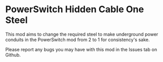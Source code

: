 PowerSwitch Hidden Cable One Steel
===

This mod aims to change the required steel to make underground power conduits in the PowerSwitch mod from 2 to 1 for consistency's sake.

Please report any bugs you may have with this mod in the Issues tab on Github.
